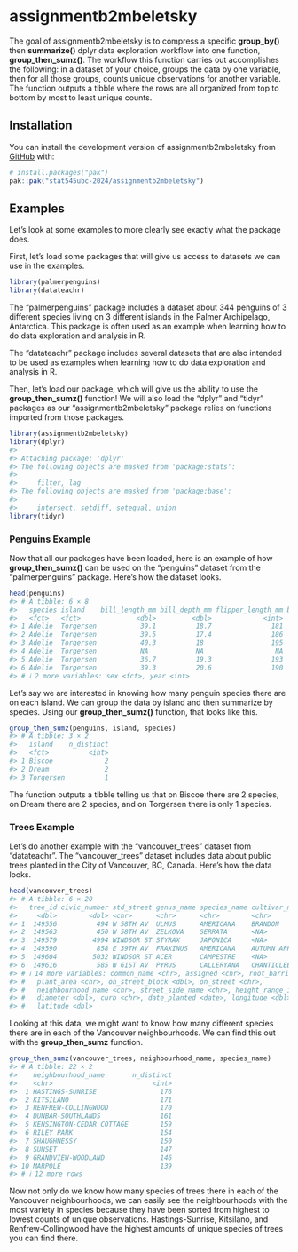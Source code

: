 
<!-- README.md is generated from README.Rmd. Please edit that file -->

# assignmentb2mbeletsky

<!-- badges: start -->
<!-- badges: end -->

The goal of assignmentb2mbeletsky is to compress a specific
**group_by()** then **summarize()** dplyr data exploration workflow into
one function, **group_then_sumz()**. The workflow this function carries
out accomplishes the following: in a dataset of your choice, groups the
data by one variable, then for all those groups, counts unique
observations for another variable. The function outputs a tibble where
the rows are all organized from top to bottom by most to least unique
counts.

## Installation

You can install the development version of assignmentb2mbeletsky from
[GitHub](https://github.com/) with:

``` r
# install.packages("pak")
pak::pak("stat545ubc-2024/assignmentb2mbeletsky")
```

## Examples

Let’s look at some examples to more clearly see exactly what the package
does.

First, let’s load some packages that will give us access to datasets we
can use in the examples.

``` r
library(palmerpenguins)
library(datateachr)
```

The “palmerpenguins” package includes a dataset about 344 penguins of 3
different species living on 3 different islands in the Palmer
Archipelago, Antarctica. This package is often used as an example when
learning how to do data exploration and analysis in R.

The “datateachr” package includes several datasets that are also
intended to be used as examples when learning how to do data exploration
and analysis in R.

Then, let’s load our package, which will give us the ability to use the
**group_then_sumz()** function! We will also load the “dplyr” and
“tidyr” packages as our “assignmentb2mbeletsky” package relies on
functions imported from those packages.

``` r
library(assignmentb2mbeletsky)
library(dplyr)
#> 
#> Attaching package: 'dplyr'
#> The following objects are masked from 'package:stats':
#> 
#>     filter, lag
#> The following objects are masked from 'package:base':
#> 
#>     intersect, setdiff, setequal, union
library(tidyr)
```

### Penguins Example

Now that all our packages have been loaded, here is an example of how
**group_then_sumz()** can be used on the “penguins” dataset from the
“palmerpenguins” package. Here’s how the dataset looks.

``` r
head(penguins)
#> # A tibble: 6 × 8
#>   species island    bill_length_mm bill_depth_mm flipper_length_mm body_mass_g
#>   <fct>   <fct>              <dbl>         <dbl>             <int>       <int>
#> 1 Adelie  Torgersen           39.1          18.7               181        3750
#> 2 Adelie  Torgersen           39.5          17.4               186        3800
#> 3 Adelie  Torgersen           40.3          18                 195        3250
#> 4 Adelie  Torgersen           NA            NA                  NA          NA
#> 5 Adelie  Torgersen           36.7          19.3               193        3450
#> 6 Adelie  Torgersen           39.3          20.6               190        3650
#> # ℹ 2 more variables: sex <fct>, year <int>
```

Let’s say we are interested in knowing how many penguin species there
are on each island. We can group the data by island and then summarize
by species. Using our **group_then_sumz()** function, that looks like
this.

``` r
group_then_sumz(penguins, island, species)
#> # A tibble: 3 × 2
#>   island    n_distinct
#>   <fct>          <int>
#> 1 Biscoe             2
#> 2 Dream              2
#> 3 Torgersen          1
```

The function outputs a tibble telling us that on Biscoe there are 2
species, on Dream there are 2 species, and on Torgersen there is only 1
species.

### Trees Example

Let’s do another example with the “vancouver_trees” dataset from
“datateachr”. The “vancouver_trees” dataset includes data about public
trees planted in the City of Vancouver, BC, Canada. Here’s how the data
looks.

``` r
head(vancouver_trees)
#> # A tibble: 6 × 20
#>   tree_id civic_number std_street genus_name species_name cultivar_name  
#>     <dbl>        <dbl> <chr>      <chr>      <chr>        <chr>          
#> 1  149556          494 W 58TH AV  ULMUS      AMERICANA    BRANDON        
#> 2  149563          450 W 58TH AV  ZELKOVA    SERRATA      <NA>           
#> 3  149579         4994 WINDSOR ST STYRAX     JAPONICA     <NA>           
#> 4  149590          858 E 39TH AV  FRAXINUS   AMERICANA    AUTUMN APPLAUSE
#> 5  149604         5032 WINDSOR ST ACER       CAMPESTRE    <NA>           
#> 6  149616          585 W 61ST AV  PYRUS      CALLERYANA   CHANTICLEER    
#> # ℹ 14 more variables: common_name <chr>, assigned <chr>, root_barrier <chr>,
#> #   plant_area <chr>, on_street_block <dbl>, on_street <chr>,
#> #   neighbourhood_name <chr>, street_side_name <chr>, height_range_id <dbl>,
#> #   diameter <dbl>, curb <chr>, date_planted <date>, longitude <dbl>,
#> #   latitude <dbl>
```

Looking at this data, we might want to know how many different species
there are in each of the Vancouver neighbourhoods. We can find this out
with the **group_then_sumz** function.

``` r
group_then_sumz(vancouver_trees, neighbourhood_name, species_name)
#> # A tibble: 22 × 2
#>    neighbourhood_name       n_distinct
#>    <chr>                         <int>
#>  1 HASTINGS-SUNRISE                176
#>  2 KITSILANO                       171
#>  3 RENFREW-COLLINGWOOD             170
#>  4 DUNBAR-SOUTHLANDS               161
#>  5 KENSINGTON-CEDAR COTTAGE        159
#>  6 RILEY PARK                      154
#>  7 SHAUGHNESSY                     150
#>  8 SUNSET                          147
#>  9 GRANDVIEW-WOODLAND              146
#> 10 MARPOLE                         139
#> # ℹ 12 more rows
```

Now not only do we know how many species of trees there in each of the
Vancouver neighbourhoods, we can easily see the neighbourhoods with the
most variety in species because they have been sorted from highest to
lowest counts of unique observations. Hastings-Sunrise, Kitsilano, and
Renfrew-Collingwood have the highest amounts of unique species of trees
you can find there.
